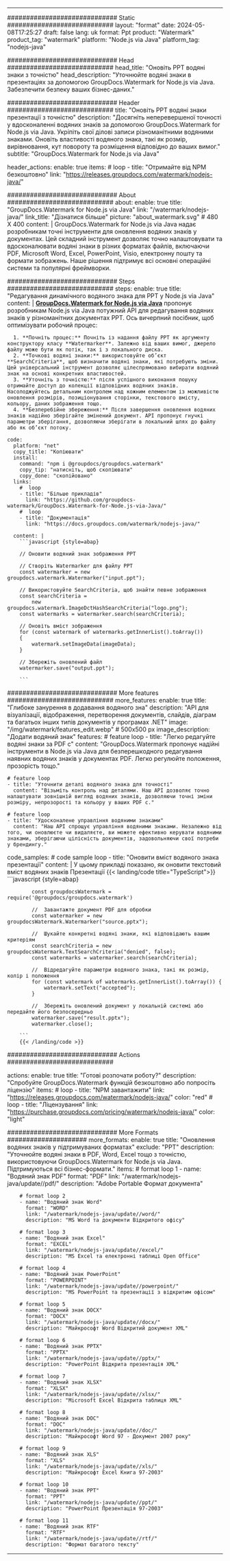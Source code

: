 
---
############################# Static ############################
layout: "format"
date:  2024-05-08T17:25:27
draft: false
lang: uk
format: Ppt
product: "Watermark"
product_tag: "watermark"
platform: "Node.js via Java"
platform_tag: "nodejs-java"

############################# Head ############################
head_title: "Оновіть PPT водяні знаки з точністю"
head_description: "Уточнюйте водяні знаки в презентаціях за допомогою GroupDocs.Watermark for Node.js via Java. Забезпечити безпеку ваших бізнес-даних."

############################# Header ############################
title: "Оновіть PPT водяні знаки презентації з точністю" 
description: "Досягніть неперевершеної точності у вдосконаленні водяних знаків за допомогою GroupDocs.Watermark for Node.js via Java. Укріпіть свої ділові записи різноманітними водяними знаками. Оновіть властивості водяного знака, такі як розмір, вирівнювання, кут повороту та розміщення відповідно до ваших вимог."
subtitle: "GroupDocs.Watermark for Node.js via Java" 

header_actions:
  enable: true
  items:
    #  loop
    - title: "Отримайте від NPM безкоштовно"
      link: "https://releases.groupdocs.com/watermark/nodejs-java/"
      
############################# About ############################
about:
    enable: true
    title: "GroupDocs.Watermark for Node.js via Java"
    link: "/watermark/nodejs-java/"
    link_title: "Дізнатися більше"
    picture: "about_watermark.svg" # 480 X 400
    content: |
       GroupDocs.Watermark for Node.js via Java надає розробникам точні інструменти для оновлення водяних знаків у документах. Цей складний інструмент дозволяє точно налаштовувати та вдосконалювати водяні знаки в різних форматах файлів, включаючи PDF, Microsoft Word, Excel, PowerPoint, Visio, електронну пошту та формати зображень. Наше рішення підтримує всі основні операційні системи та популярні фреймворки.

############################# Steps ############################
steps:
    enable: true
    title: "Редагування динамічного водяного знака для PPT у Node.js via Java"
    content: |
      **[GroupDocs.Watermark for Node.js via Java](https://products.groupdocs.com/watermark/nodejs-java/)** пропонує розробникам Node.js via Java потужний API для редагування водяних знаків у різноманітних документах PPT. Ось вичерпний посібник, щоб оптимізувати робочий процес:
      
      1. **Почніть процес:** Почніть із надання файлу PPT як аргументу конструктору класу **Watermarker**. Залежно від ваших вимог, джерело файлу може бути як потік, так і з локального диска.
      2. **Точкові водяні знаки:** використовуйте об’єкт **SearchCriteria**, щоб визначити водяні знаки, які потребують зміни. Цей універсальний інструмент дозволяє цілеспрямовано вибирати водяний знак на основі конкретних властивостей.
      3. **Уточніть з точністю:** після успішного виконання пошуку отримайте доступ до колекції відповідних водяних знаків. Насолоджуйтесь детальним контролем над кожним елементом із можливістю оновлення розмірів, позиціонування сторінки, текстового вмісту, кольору, даних зображення тощо.
      4. **Безперебійне збереження:** Після завершення оновлення водяних знаків надійно зберігайте змінений документ. API пропонує гнучкі параметри зберігання, дозволяючи зберігати в локальний шлях до файлу або як об’єкт потоку.
   
    code:
      platform: "net"
      copy_title: "Копіювати"
      install:
        command: "npm i @groupdocs/groupdocs.watermark"
        copy_tip: "натисніть, щоб скопіювати"
        copy_done: "скопійовано"
      links:
        #  loop
        - title: "Більше прикладів"
          link: "https://github.com/groupdocs-watermark/GroupDocs.Watermark-for-Node.js-via-Java/"
        #  loop
        - title: "Документація"
          link: "https://docs.groupdocs.com/watermark/nodejs-java/"
          
      content: |
        ```javascript {style=abap}

        // Оновити водяний знак зображення PPT

        // Створіть Watermarker для файлу PPT
        const watermarker = new groupdocs.watermark.Watermarker("input.ppt");

        // Використовуйте SearchCriteria, щоб знайти певне зображення
        const searchCriteria = 
            new groupdocs.watermark.ImageDctHashSearchCriteria("logo.png");
        const watermarks = watermarker.search(searchCriteria);
        
        // Оновіть вміст зображення
        for (const watermark of watermarks.getInnerList().toArray())
        {
            watermark.setImageData(imageData);
        }

        // Збережіть оновлений файл
        watermarker.save("output.ppt");
        
        ```            

############################# More features ############################
more_features:
  enable: true
  title: "Глибоке занурення в додавання водяного зна"
  description: "API для візуалізації, відображення, перетворення документів, слайдів, діаграм та багатьох інших типів документів у програмах .NET"
  image: "/img/watermark/features_edit.webp" # 500x500 px
  image_description: "Додати водяний знак"
  features:
    # feature loop
    - title: "Легко редагуйте водяні знаки за PDF с"
      content: "GroupDocs.Watermark пропонує надійні інструменти в Node.js via Java для безперешкодного редагування наявних водяних знаків у документах PDF. Легко регулюйте положення, прозорість тощо."

    # feature loop
    - title: "Уточнити деталі водяного знака для точності"
      content: "Візьміть контроль над деталями. Наш API дозволяє точно налаштувати зовнішній вигляд водяних знаків, дозволяючи точні зміни розміру, непрозорості та кольору у ваших PDF с."

    # feature loop
    - title: "Удосконалене управління водяними знаками"
      content: "Наш API спрощує управління водяними знаками. Незалежно від того, чи оновлюєте чи видаляєте, ви можете ефективно керувати водяними знаками, зберігаючи цілісність документів, задовольняючи свої потреби у брендингу."
      
  code_samples:
    # code sample loop
    - title: "Оновити вміст водяного знака презентації"
      content: |
        У цьому прикладі показано, як оновити текстовий вміст водяних знаків Презентації
        {{< landing/code title="TypeScript">}}
        ```javascript {style=abap}
        
            const groupdocsWatermark = require('@groupdocs/groupdocs.watermark')

            //  Завантажте документ PDF для обробки
            const watermarker = new groupdocsWatermark.Watermarker("source.pptx");

            //  Шукайте конкретні водяні знаки, які відповідають вашим критеріям
            const searchCriteria = new groupdocsWatermark.TextSearchCriteria("denied", false);
            const watermarks = watermarker.search(searchCriteria);
  
            //  Відредагуйте параметри водяного знака, такі як розмір, колір і положення
            for (const watermark of watermarks.getInnerList().toArray()) {
                watermark.setText("accepted");
            }

            //  Збережіть оновлений документ у локальній системі або передайте його безпосередньо
            watermarker.save("result.pptx");
            watermarker.close();

        ```
        {{< /landing/code >}}


############################# Actions ############################

actions:
  enable: true
  title: "Готові розпочати роботу?"
  description: "Спробуйте GroupDocs.Watermark функцій безкоштовно або попросіть ліцензію"
  items:
    #  loop
    - title: "NPM завантажити"
      link: "https://releases.groupdocs.com/watermark/nodejs-java/"
      color: "red"
        #  loop
    - title: "Ліцензування"
      link: "https://purchase.groupdocs.com/pricing/watermark/nodejs-java/"
      color: "light"


############################# More Formats #####################
more_formats:
    enable: true
    title: "Оновлення водяних знаків у підтримуваних форматах"
    exclude: "PPT"
    description: "Уточнюйте водяні знаки в PDF, Word, Excel тощо з точністю, використовуючи GroupDocs.Watermark for Node.js via Java. Підтримуються всі бізнес-формати."
    items: 
        # format loop 1
        - name: "Водяний знак PDF"
          format: "PDF"
          link: "/watermark/nodejs-java/update//pdf/"
          description: "Adobe Portable Формат документа"

        # format loop 2
        - name: "Водяний знак Word"
          format: "WORD"
          link: "/watermark/nodejs-java/update//word/"
          description: "MS Word та документи Відкритого офісу"
          
        # format loop 3
        - name: "Водяний знак Excel"
          format: "EXCEL"
          link: "/watermark/nodejs-java/update//excel/"
          description: "MS Excel та електронні таблиці Open Office"

        # format loop 4
        - name: "Водяний знак PowerPoint"
          format: "POWERPOINT"
          link: "/watermark/nodejs-java/update//powerpoint/"
          description: "MS PowerPoint та презентації з відкритим офісом"

        # format loop 5
        - name: "Водяний знак DOCX"
          format: "DOCX"
          link: "/watermark/nodejs-java/update//docx/"
          description: "Майкрософт Word Відкритий документ XML"
          
        # format loop 6
        - name: "Водяний знак PPTX"
          format: "PPTX"
          link: "/watermark/nodejs-java/update//pptx/"
          description: "PowerPoint Відкрита презентація XML"
          
        # format loop 7
        - name: "Водяний знак XLSX"
          format: "XLSX"
          link: "/watermark/nodejs-java/update//xlsx/"
          description: "Microsoft Excel Відкрита таблиця XML"

        # format loop 8
        - name: "Водяний знак DOC"
          format: "DOC"
          link: "/watermark/nodejs-java/update//doc/"
          description: "Майкрософт Word 97 - Документ 2007 року"

        # format loop 9
        - name: "Водяний знак XLS"
          format: "XLS"
          link: "/watermark/nodejs-java/update//xls/"
          description: "Майкрософт Excel Книга 97-2003"

        # format loop 10
        - name: "Водяний знак PPT"
          format: "PPT"
          link: "/watermark/nodejs-java/update//ppt/"
          description: "PowerPoint Презентація 97-2003"

        # format loop 11
        - name: "Водяний знак RTF"
          format: "RTF"
          link: "/watermark/nodejs-java/update//rtf/"
          description: "Формат багатого тексту"

---
